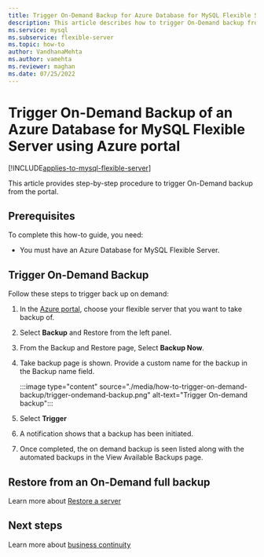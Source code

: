 ```yaml
---
title: Trigger On-Demand Backup for Azure Database for MySQL Flexible Server with Azure portal.
description: This article describes how to trigger On-Demand backup from Azure portal
ms.service: mysql
ms.subservice: flexible-server
ms.topic: how-to
author: VandhanaMehta
ms.author: vamehta
ms.reviewer: maghan
ms.date: 07/25/2022
---
```


# Trigger On-Demand Backup of an Azure Database for MySQL Flexible Server using Azure portal

[!INCLUDE[applies-to-mysql-flexible-server](../includes/applies-to-mysql-flexible-server.md)]

This article provides step-by-step procedure to trigger On-Demand backup from the portal.

## Prerequisites

To complete this how-to guide, you need:

- You must have an Azure Database for MySQL Flexible Server.

## Trigger On-Demand Backup

Follow these steps to trigger back up on demand:

1. In the [Azure portal](https://portal.azure.com/), choose your flexible server that you want to take backup of.

2. Select **Backup** and Restore from the left panel.

3. From the Backup and Restore page, Select **Backup Now**.

4. Take backup page is shown. Provide a custom name for the backup in the Backup name field.

    :::image type="content" source="./media/how-to-trigger-on-demand-backup/trigger-ondemand-backup.png" alt-text="Trigger On-demand backup":::

5. Select **Trigger**

6. A notification shows that a backup has been initiated.

7. Once completed, the on demand backup is seen listed along with the automated backups in the View Available Backups page.

## Restore from an On-Demand full backup

Learn more about [Restore a server](how-to-restore-server-portal.md)

## Next steps

Learn more about [business continuity](concepts-business-continuity.md)